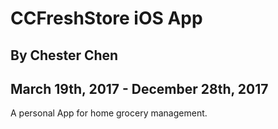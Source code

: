 # CCFreshStore iOS App

## By Chester Chen

## March 19th, 2017 - December 28th, 2017

A personal App for home grocery management.